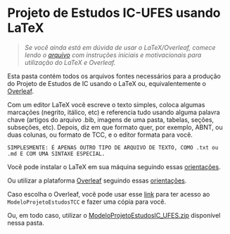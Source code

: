 # Projeto de Estudos IC-UFES usando LaTeX

> *Se você ainda está em dúvida de usar o LaTeX/Overleaf, comece lendo o [arquivo](Fonseca_2020.pdf) com instruções iniciais e motivacionais para utilização do LaTeX e Overleaf.*

Esta pasta contém todos os arquivos fontes necessários para a produção do Projeto de Estudos de IC usando o LaTeX ou, equivalentemente o [Overleaf](https://www.overleaf.com).

Com um editor LaTeX você escreve o texto simples, coloca algumas marcações (negrito, itálico, etc) e referencia tudo usando alguma palavra chave (artigos do arquivo .bib, imagens de uma pasta, tabelas, seções, subseções, etc). Depois, diz em que formato quer, por exemplo, ABNT, ou duas colunas, ou formato de TCC, e o editor formata para você.

`SIMPLESMENTE: É APENAS OUTRO TIPO DE ARQUIVO DE TEXTO, COMO .txt ou .md E COM UMA SINTAXE ESPECIAL.`

Você pode instalar o LaTeX em sua máquina seguindo essas [orientações](https://github.com/abntex/abntex2/wiki/Instalacao).

Ou utilizar a plataforma [Overleaf](https://www.overleaf.com) seguindo essas [orientações](https://pt.overleaf.com/learn/latex/Tutorials).

Caso escolha o Overleaf, você pode usar esse [link](https://www.overleaf.com/read/fxrdnrgwtrgd) para ter acesso ao `ModeloProjetoEstudosTCC` e fazer uma cópia para você.

Ou, em todo caso, utilizar o [ModeloProjetoEstudosIC_UFES.zip](ModeloSubProjetoPesquisaIC_UFES.zip) disponível nessa pasta.

